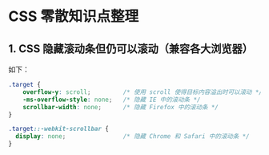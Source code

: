 # CSS 零散知识点整理

## 1. CSS 隐藏滚动条但仍可以滚动（兼容各大浏览器）

如下：

```css
.target {
    overflow-y: scroll;         /* 使用 scroll 使得目标内容溢出时可以滚动 */
    -ms-overflow-style: none;   /* 隐藏 IE 中的滚动条 */
    scrollbar-width: none;      /* 隐藏 Firefox 中的滚动条 */
}

.target::-webkit-scrollbar {
  display: none;                /* 隐藏 Chrome 和 Safari 中的滚动条 */
}
```
